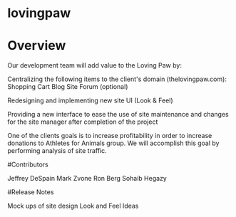 # lovingpaw

# Overview

Our development team will add value to the Loving Paw by:

  Centralizing the following items to the client's domain (thelovingpaw.com): 
    Shopping Cart
    Blog
    Site Forum (optional)
    
  Redesigning and implementing new site UI (Look & Feel)
  
  Providing a new interface to ease the use of site maintenance and changes for the site manager after completion of the project

One of the clients goals is to increase profitability in order to increase donations to Athletes for Animals group.  We will accomplish this goal by performing analysis of site traffic.



#Contributors

Jeffrey DeSpain
Mark Zvone
Ron Berg
Sohaib Hegazy

#Release Notes

Mock ups of site design
Look and Feel Ideas
